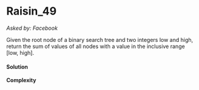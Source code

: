 # Raisin_49

*Asked by: Facebook*

Given the root node of a binary search tree and two integers low and high, return the sum of values of all nodes with a value in the inclusive range [low, high].

#### Solution

**Сomplexity** 
